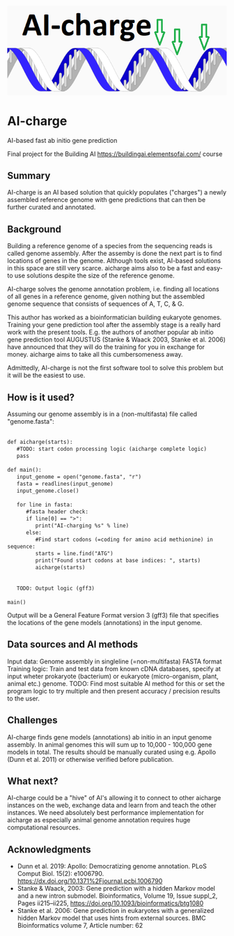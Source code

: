 ![AI-charge](/strang.png)

# AI-charge

AI-based fast ab initio gene prediction

Final project for the Building AI https://buildingai.elementsofai.com/ course

## Summary

AI-charge is an AI based solution that quickly populates ("charges") a newly assembled reference genome with gene predictions that can then be further curated and annotated.


## Background

Building a reference genome of a species from the sequencing reads is called genome assembly. After the assemby is done the next part is to find locations of genes in the genome. Although tools exist, AI-based solutions in this space are still very scarce. aicharge aims also to be a fast and easy-to use solutions despite the size of the reference genome.

AI-charge solves the genome annotation problem, i.e. finding all locations of all genes in a reference genome, given nothing but the assembled genome sequence that consists of sequences of A, T, C, & G.

This author has worked as a bioinformatician building eukaryote genomes. Training your gene prediction tool after the assembly stage is a really hard work with the present tools. E.g. the authors of another popular ab initio gene prediction tool AUGUSTUS (Stanke & Waack 2003, Stanke et al. 2006) have announced that they will do the training for you in exchange for money. aicharge aims to take all this cumbersomeness away.

Admittedly, AI-charge is not the first software tool to solve this problem but it will be the easiest to use.

## How is it used?

Assuming our genome assembly is in a (non-multifasta) file called "genome.fasta":
```

def aicharge(starts):
   #TODO: start codon processing logic (aicharge complete logic)
   pass
   
def main():
   input_genome = open("genome.fasta", "r")
   fasta = readlines(input_genome)
   input_genome.close()
   
   for line in fasta:
      #fasta header check:
      if line[0] == ">":
         print("AI-charging %s" % line)
      else:
         #Find start codons (=coding for amino acid methionine) in sequence:
         starts = line.find("ATG")
         print("Found start codons at base indices: ", starts)
         aicharge(starts)
         

   TODO: Output logic (gff3)

main()
```

Output will be a General Feature Format version 3 (gff3) file that specifies the locations of the gene models (annotations) in the input genome.


## Data sources and AI methods

Input data: Genome assembly in singleline (=non-multifasta) FASTA format
Training logic: Train and test data from known cDNA databases, specify at input wheter prokaryote (bacterium) or eukaryote (micro-organism, plant, animal etc.) genome.
TODO: Find most suitable AI method for this or set the program logic to try multiple and then present accuracy / precision results to the user.

## Challenges

AI-charge finds gene models (annotations) ab initio in an input genome assembly. In animal genomes this will sum up to 10,000 - 100,000 gene models in total. The results should be manually curated using e.g. Apollo (Dunn et al. 2011) or otherwise verified before publication.

## What next?

AI-charge could be a "hive" of AI's allowing it to connect to other aicharge instances on the web, exchange data and learn from and teach the other instances. We need absolutely best performance implementation for aicharge as especially animal genome annotation requires huge computational resources.


## Acknowledgments

* Dunn et al. 2019: Apollo: Democratizing genome annotation. PLoS Comput Biol. 15(2): e1006790. https://dx.doi.org/10.1371%2Fjournal.pcbi.1006790
* Stanke & Waack, 2003: Gene prediction with a hidden Markov model and a new intron submodel. Bioinformatics, Volume 19, Issue suppl_2, Pages ii215–ii225, https://doi.org/10.1093/bioinformatics/btg1080
* Stanke et al. 2006: Gene prediction in eukaryotes with a generalized hidden Markov model that uses hints from external sources. BMC Bioinformatics volume 7, Article number: 62
